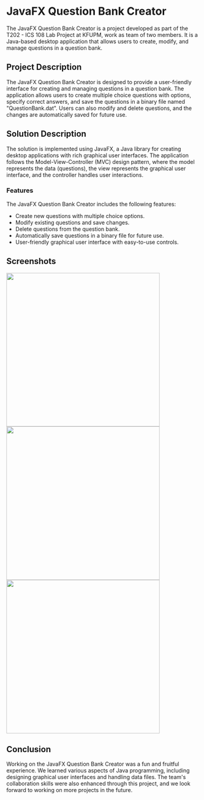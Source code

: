 # JavaFX Question Bank Creator

The JavaFX Question Bank Creator is a project developed as part of the T202 - ICS 108 Lab Project at KFUPM, work as team of two members. 
It is a Java-based desktop application that allows users to create, modify, and manage questions in a question bank.

## Project Description

The JavaFX Question Bank Creator is designed to provide a user-friendly interface for creating and managing questions in a question bank.
The application allows users to create multiple choice questions with options, specify correct answers, and save the questions in a binary file named "QuestionBank.dat". Users can also modify and delete questions, and the changes are automatically saved for future use.

## Solution Description

The solution is implemented using JavaFX, a Java library for creating desktop applications with rich graphical user interfaces. The application follows the Model-View-Controller (MVC) design pattern, where the model represents the data (questions), the view represents the graphical user interface, and the controller handles user interactions.

### Features

The JavaFX Question Bank Creator includes the following features:

- Create new questions with multiple choice options.
- Modify existing questions and save changes.
- Delete questions from the question bank.
- Automatically save questions in a binary file for future use.
- User-friendly graphical user interface with easy-to-use controls.

## Screenshots

<img src="https://user-images.githubusercontent.com/65549274/232500897-550f7656-1d1a-4bf3-a111-9b4f80746f32.jpg" width="400">


<img src="https://user-images.githubusercontent.com/65549274/232500911-af7033da-5b76-42d4-9d88-0cfb3b89aacd.jpg" width="400">


<img src="https://user-images.githubusercontent.com/65549274/232500922-5342b6dc-d957-4d98-a372-d1e908716c0b.jpg" width="400">



## Conclusion

Working on the JavaFX Question Bank Creator was a fun and fruitful experience. We learned various aspects of Java programming, including designing graphical user interfaces and handling data files. The team's collaboration skills were also enhanced through this project, and we look forward to working on more projects in the future.
